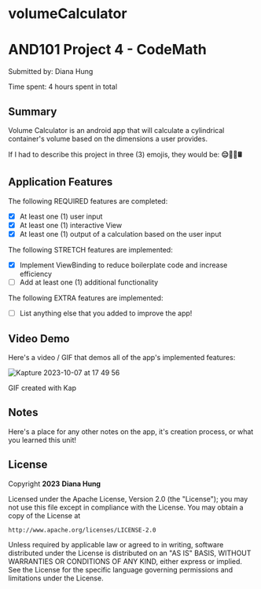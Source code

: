 # volumeCalculator
<!-- (This is a comment) INSTRUCTIONS: Go through this page and fill out any **bolded** entries with their correct values.-->

# AND101 Project 4 - CodeMath

Submitted by: Diana Hung

Time spent: 4 hours spent in total

## Summary

Volume Calculator is an android app that will calculate a cylindrical container's volume based on the dimensions a user provides.

If I had to describe this project in three (3) emojis, they would be: **😑🤷🏽🖩**

## Application Features

<!-- (This is a comment) Please be sure to change the [ ] to [x] for any features you completed.  If a feature is not checked [x], you might miss the points for that item! -->

The following REQUIRED features are completed:

- [X] At least one (1) user input
- [X] At least one (1) interactive View
- [X] At least one (1) output of a calculation based on the user input

The following STRETCH features are implemented:

- [X] Implement ViewBinding to reduce boilerplate code and increase efficiency
- [ ] Add at least one (1) additional functionality

The following EXTRA features are implemented:

- [ ] List anything else that you added to improve the app!

## Video Demo

Here's a video / GIF that demos all of the app's implemented features:

![Kapture 2023-10-07 at 17 49 56](https://github.com/dhungwt/volumeCalculator/assets/112122672/f5c8e4ca-64c9-417a-a56b-108772535220)


GIF created with Kap



## Notes

Here's a place for any other notes on the app, it's creation process, or what you learned this unit!

## License

Copyright **2023** **Diana Hung**

Licensed under the Apache License, Version 2.0 (the "License");
you may not use this file except in compliance with the License.
You may obtain a copy of the License at

    http://www.apache.org/licenses/LICENSE-2.0

Unless required by applicable law or agreed to in writing, software
distributed under the License is distributed on an "AS IS" BASIS,
WITHOUT WARRANTIES OR CONDITIONS OF ANY KIND, either express or implied.
See the License for the specific language governing permissions and
limitations under the License.
